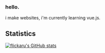 ### hello.
i make websites, i'm currently learning vue.js.
## Statistics
[![flickaru's GitHub stats](https://github-readme-stats.vercel.app/api?username=flickaru&theme=synthwave&show_icons=true)](https://github.com/anuraghazra/github-readme-stats)

<!--
**flickaru/flickaru** is a ✨ _special_ ✨ repository because its `README.md` (this file) appears on your GitHub profile.

Here are some ideas to get you started:

- 🔭 I’m currently working on ...
- 🌱 I’m currently learning ...
- 👯 I’m looking to collaborate on ...
- 🤔 I’m looking for help with ...
- 💬 Ask me about ...
- 📫 How to reach me: ...
- 😄 Pronouns: ...
- ⚡ Fun fact: ...
-->
